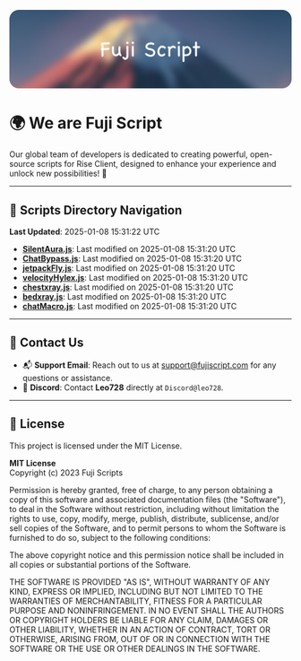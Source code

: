 ![Banner](.github/b.webp)

# 🌍 **We are Fuji Script**

Our global team of developers is dedicated to creating powerful, open-source scripts for Rise Client, designed to enhance your experience and unlock new possibilities! 🌟

---
<!-- SCRIPTS_NAVIGATION_START -->
## 📂 **Scripts Directory Navigation**

**Last Updated**: 2025-01-08 15:31:22 UTC

- **[SilentAura.js](scripts/SilentAura.js)**: Last modified on 2025-01-08 15:31:20 UTC
- **[ChatBypass.js](scripts/ChatBypass.js)**: Last modified on 2025-01-08 15:31:20 UTC
- **[jetpackFly.js](scripts/jetpackFly.js)**: Last modified on 2025-01-08 15:31:20 UTC
- **[velocityHylex.js](scripts/velocityHylex.js)**: Last modified on 2025-01-08 15:31:20 UTC
- **[chestxray.js](scripts/chestxray.js)**: Last modified on 2025-01-08 15:31:20 UTC
- **[bedxray.js](scripts/bedxray.js)**: Last modified on 2025-01-08 15:31:20 UTC
- **[chatMacro.js](scripts/chatMacro.js)**: Last modified on 2025-01-08 15:31:20 UTC

<!-- SCRIPTS_NAVIGATION_END -->

---

## 💬 **Contact Us**  
- 📬 **Support Email**: Reach out to us at [support@fujiscript.com](mailto:support@fujiscript.com) for any questions or assistance.  
- 💬 **Discord**: Contact **Leo728** directly at `Discord@leo728`.

---

## 📜 **License**

This project is licensed under the MIT License.  

**MIT License**  
Copyright (c) 2023 Fuji Scripts  

Permission is hereby granted, free of charge, to any person obtaining a copy of this software and associated documentation files (the "Software"), to deal in the Software without restriction, including without limitation the rights to use, copy, modify, merge, publish, distribute, sublicense, and/or sell copies of the Software, and to permit persons to whom the Software is furnished to do so, subject to the following conditions:  

The above copyright notice and this permission notice shall be included in all copies or substantial portions of the Software.  

THE SOFTWARE IS PROVIDED "AS IS", WITHOUT WARRANTY OF ANY KIND, EXPRESS OR IMPLIED, INCLUDING BUT NOT LIMITED TO THE WARRANTIES OF MERCHANTABILITY, FITNESS FOR A PARTICULAR PURPOSE AND NONINFRINGEMENT. IN NO EVENT SHALL THE AUTHORS OR COPYRIGHT HOLDERS BE LIABLE FOR ANY CLAIM, DAMAGES OR OTHER LIABILITY, WHETHER IN AN ACTION OF CONTRACT, TORT OR OTHERWISE, ARISING FROM, OUT OF OR IN CONNECTION WITH THE SOFTWARE OR THE USE OR OTHER DEALINGS IN THE SOFTWARE.  

